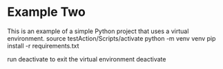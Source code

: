 # Example Two

This is an example of a simple Python project that uses a virtual environment.
source testAction/Scripts/activate
python -m venv venv
pip install -r requirements.txt

run deactivate to exit the virtual environment
deactivate
